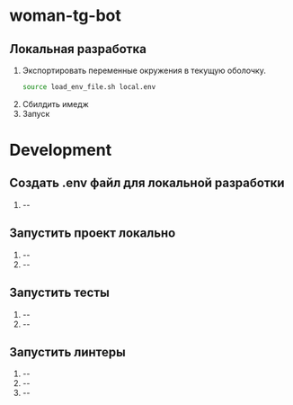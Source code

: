 # woman-tg-bot

## Локальная разработка

1. Экспортировать переменные окружения в текущую оболочку.
    ```bash
    source load_env_file.sh local.env
    ```
2. Сбилдить имедж
3. Запуск

# Development

## Создать .env файл для локальной разработки

1. --

## Запустить проект локально

1. --
2. --

## Запустить тесты

1. --
2. --

## Запустить линтеры

1. --
2. --
3. --
